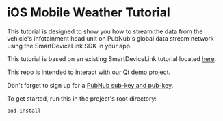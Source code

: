 # iOS Mobile Weather Tutorial

This tutorial is designed to show you how to stream the data from the vehicle's infotainment head unit on PubNub's global data stream network using the SmartDeviceLink SDK in your app.

This tutorial is based on an existing SmartDeviceLink tutorial located [here](https://github.com/smartdevicelink/sdl_mobileweather_tutorial_ios/wiki).

This repo is intended to interact with our [Qt demo project](https://github.com/pubnub/PubNubQtSync.git).

Don't forget to sign up for a [PubNub sub-key and pub-key](https://admin.pubnub.com/#/login).

To get started, run this in the project's root directory:
```
pod install
```
